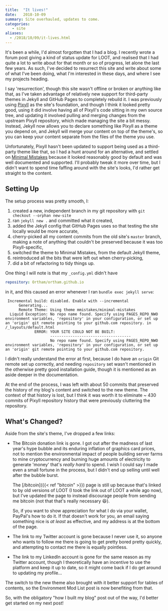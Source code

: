 ```yaml
---
title:  "It lives!"
date:   2018-10-09
summary: Site overhauled, updates to come.
categories:
   - site
aliases:
  - /2018/10/09/it-lives.html
---
```


It's been a while, I'd almost forgotten that I had a blog. I recently wrote a
forum post giving a kind of status update for LOOT, and realised that I had
quite a lot to write about for that month or so of progress, let alone the last
few years. As such, I've decided to resurrect this site and write about some of
what I've been doing, what I'm interested in these days, and where I see my
projects heading.

I say 'resurrection', though this site wasn't offline or broken or anything like
that, as I've taken advantage of relatively new support for third-party themes
in Jekyll and GitHub Pages to completely rebuild it. I was previously using
[Pixyll](https://github.com/johno/pixyll) as the site's foundation, and though I
think it looked pretty good, using it did involve having all of Pixyll's code
sitting in my own source tree, and updating it involved pulling and merging
changes from the upstream Pixyll repository, which made managing the site a bit
messy. Instead, Jekyll now allows you to declare something like Pixyll as a
theme you depend on, and Jekyll will merge your content on top of the theme's,
so you can keep your content separate from the files of the theme you use.

Unfortunately, Pixyll hasn't been updated to support being used as a
third-party theme like that, so I had a hunt around for an alternative, and
settled on [Minimal Mistakes](https://mmistakes.github.io/minimal-mistakes)
because it looked reasonably good by default and was well documented and
supported. I'll probably tweak it more over time, but I didn't want to spend
time faffing around with the site's looks, I'd rather get straight to the
content.

## Setting Up

The setup process was pretty smooth, I:

1. created a new, independent branch in my git repository with `git checkout --orphan new-site`
2. ran `jekyll new .` and committed what it created,
3. added the Jekyll config that GitHub Pages uses so that testing the site
   locally would be more accurate,
4. cherry-picked all my content commits from the old site's `master` branch,
   making a note of anything that couldn't be preserved because it was too
   Pixyll-specific,
5. switched the theme to Minimal Mistakes, from the default Jekyll theme,
6. reintroduced all the bits that were left out when cherry-picking,
7. did a bit of refactoring to tidy things up.

One thing I will note is that my `_config.yml` didn't have

```yaml
repository: Ortham/ortham.github.io
```

in it, and this caused an error whenever I ran `bundle exec jekyll serve`:

```
 Incremental build: disabled. Enable with --incremental
      Generating...
      Remote Theme: Using theme mmistakes/minimal-mistakes
  Liquid Exception: No repo name found. Specify using PAGES_REPO_NWO environment variables, 'repository' in your configuration, or set up an 'origin' git remote pointing to your github.com repository. in /_layouts/default.html
             ERROR: YOUR SITE COULD NOT BE BUILT:
                    ------------------------------------
                    No repo name found. Specify using PAGES_REPO_NWO environment variables, 'repository' in your configuration, or set up an 'origin' git remote pointing to your github.com repository.
```

I didn't really understand the error at first, because I do have an `origin` Git
remote set up correctly, and needing `repository` set wasn't mentioned in the
otherwise pretty good installation guide, though it is mentioned as an aside
deeper in the documentation.

At the end of the process, I was left with about 50 commits that preserved the
history of my blog's content and switched to the new theme. The context of that
history is lost, but I think it was worth it to eliminate ~ 430 commits of
Pixyll repository history that were previously cluttering the repository.

## What's Changed?

Aside from the site's theme, I've dropped a few links:

- The Bitcoin donation link is gone. I got out after the madness of last year's
  hype bubble and its enduring inflation of graphics card prices, not to mention
  the environmental impact of people building server farms to mine
  cryptocurrency and burning huge amounts of electricity to generate 'money'
  that's *really hard* to spend. I wish I could say I made even a small fortune
  in the process, but I didn't end up selling until well after the bubble burst.

  The [/bitcoin]({{< ref "bitcoin" >}}) page is still up because that's linked to by old
  versions of LOOT (I took the link out of LOOT a while ago now), but I've
  updated the page to instead discourage people from sending me bitcoin (not that
  that's really necessary 😆).

  So, if you want to show appreciation for what I do via your wallet, PayPal's
  how to do it. If that doesn't work for you, an email saying something nice is
  *at least* as effective, and my address is at the bottom of the page.
- The link to my Twitter account is gone because I never use it, so anyone who
  wants to follow me there is going to get pretty bored pretty quickly, and
  attempting to contact me there is equally pointless.
- The link to my LinkedIn account is gone for the same reason as my Twitter
  account, though I theoretically have an incentive to use the platform and keep
  it up to date, so it might come back if I do get around to updating my
  profile...

The switch to the new theme also brought with it better support for tables of
contents, so the Environment Mod List post is now benefiting from that.

So, with the obligatory "how I built my blog" post out of the way, I'd better
get started on my next post!
